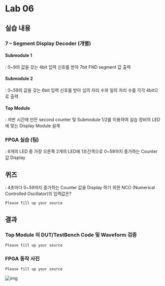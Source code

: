 # Lab 06

## 실습 내용

### **7 – Segment Display Decoder (개별)**

#### **Submodule 1**
: 0~9의 값을 갖는 4bit 입력 신호를 받아 7bit FND  segment  값 출력

#### **Submodule 2**
: 0~59의 값을 갖는 6bit 입력 신호를 받아 십의 자리 수와 일의 자리 수를 각각 4bit으로 출력

#### **Top Module**
: 저번 시간에 만든 second counter  및 Submodule 1/2를 이용하여  실습 장비의 LED에 맞는 Display Module 설계

### FPGA 실습 (팀)
: 6개의 LED 중  가장 오른쪽 2개의 LED에 1초간격으로 0~59까지 증가하는 Counter 값 Display

## 퀴즈
: 4초마다 0~59까지 증가하는 Counter 값을 Display 하기 위한 NCO (Numerical Controlled Oscillator)의 입력값은?

`Please fill up your source`

## 결과
### **Top Module 의 DUT/TestBench Code 및 Waveform 검증**
 
 `Please fill up your source`
     
### **FPGA 동작 사진**
 
`Please fill up your source`

![img]('https://github.com/woongchoi-sookmyung/LogicDesign/figs/pengsu.jpg')

<!--stackedit_data:
eyJoaXN0b3J5IjpbMTA4Nzk1NjE2Nl19
-->
